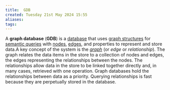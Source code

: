 ```yaml
---
title:  GDB
created: Tuesday 21st May 2024 15:55
aliases: 
tags: 
---
```

A **graph database** (**GDB**) is a [database](https://en.wikipedia.org/wiki/Database) that uses [graph structures](https://en.wikipedia.org/wiki/Graph_(data_structure) "Graph (data structure)") for [semantic queries](https://en.wikipedia.org/wiki/Semantic_query "Semantic query") with [nodes](https://en.wikipedia.org/wiki/Node_(graph_theory) "Node (graph theory)"), [edges](https://en.wikipedia.org/wiki/Edge_(graph_theory) "Edge (graph theory)"), and properties to represent and store data.A key concept of the system is the _[graph](https://en.wikipedia.org/wiki/Graph_(discrete_mathematics) "Graph (discrete mathematics)")_ (or _edge_ or _relationship_). The graph relates the data items in the store to a collection of nodes and edges, the edges representing the relationships between the nodes. The relationships allow data in the store to be linked together directly and, in many cases, retrieved with one operation. Graph databases hold the relationships between data as a priority. Querying relationships is fast because they are perpetually stored in the database. 


